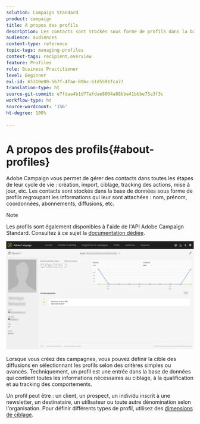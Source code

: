 ```yaml
---
solution: Campaign Standard
product: campaign
title: A propos des profils
description: Les contacts sont stockés sous forme de profils dans la base de données de Campaign et sont mis à jour à toutes les étapes de leur cycle de vie.
audience: audiences
content-type: reference
topic-tags: managing-profiles
context-tags: recipient,overview
feature: Profiles
role: Business Practitioner
level: Beginner
exl-id: 65310e00-567f-4fae-89bc-b1d5591fca77
translation-type: ht
source-git-commit: e7fdaa4b1d77afdae8004a88bbe41bbbe75a3f3c
workflow-type: ht
source-wordcount: '156'
ht-degree: 100%

---
```


# A propos des profils{#about-profiles}

Adobe Campaign vous permet de gérer des contacts dans toutes les étapes de leur cycle de vie : création, import, ciblage, tracking des actions, mise à jour, etc. Les contacts sont stockés dans la base de données sous forme de profils regroupant les informations qui leur sont attachées : nom, prénom, coordonnées, abonnements, diffusions, etc.

>[!NOTE]
>
>Les profils sont également disponibles à l&#39;aide de l&#39;API Adobe Campaign Standard. Consultez à ce sujet la [documentation dédiée](../../api/using/retrieving-profiles.md).

![](assets/marketing_history.png)

Lorsque vous créez des campagnes, vous pouvez définir la cible des diffusions en sélectionnant les profils selon des critères simples ou avancés. Techniquement, un profil est une entrée dans la base de données qui contient toutes les informations nécessaires au ciblage, à la qualification et au tracking des comportements.

Un profil peut être : un client, un prospect, un individu inscrit à une newsletter, un destinataire, un utilisateur ou toute autre dénomination selon l&#39;organisation. Pour définir différents types de profil, utilisez des [dimensions de ciblage](../../automating/using/query.md#targeting-dimensions-and-resources).
